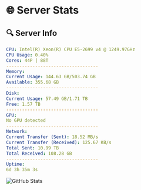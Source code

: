 # 🌐 Server Stats
## 🔍 Server Info
```yaml
CPU: Intel(R) Xeon(R) CPU E5-2699 v4 @ 1249.97GHz
CPU Usage: 0.40%
Cores: 44P | 88T
-----------------------------------
Memory:
Current Usage: 144.63 GB/503.74 GB
Available: 355.68 GB
-----------------------------------
Disk:
Current Usage: 57.49 GB/1.71 TB
Free: 1.57 TB
-----------------------------------
GPU:
No GPU detected
-----------------------------------
Network:
Current Transfer (Sent): 18.52 MB/s
Current Transfer (Received): 125.67 KB/s
Total Sent: 10.99 TB
Total Received: 108.28 GB
-----------------------------------
Uptime:
6d 3h 35m 3s
```
![GitHub Stats](https://img.shields.io/badge/Updated-2025-03-14_00:57:52-blue)
